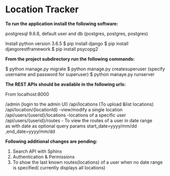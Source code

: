 # Location Tracker

**To run the application install the following software:**

postgresql 9.6.8, default user and db (postgres, postgres, postgres)

Install python version 3.6.5
$ pip install django
$ pip install djangorestframework
$ pip install psycopg2 

**From the project subdirectory run the following commands:**

$ python manage.py migrate
$ python manage.py createsuperuser (specify username and password for superuser)
$ python manaye.py runserver

**The REST APIs should be available in the following urls:**

From localhost:8000

/admin (login to the admin UI)
/api/locations (To upload &list locations)
/api/location/{locationId} -view/modify a single location
/api/users/{userid}/locations -locations of a specific user
/api/users/{userid}/routes - To view the routes of a user in date range                            
                             as with date as optional query params
                             start_date=yyyy/mm/dd ,end_date=yyyy/mm/dd


                             
**Following additional changes are pending:**
1) Search API with Sphinx
2) Authentication & Permissions
3) To show the last known routes(locations) of a user when no date range is specified(
   currently displays all locations)

                             
                             
                             
                             
                             
                             
                             
                             
                             
                             



    